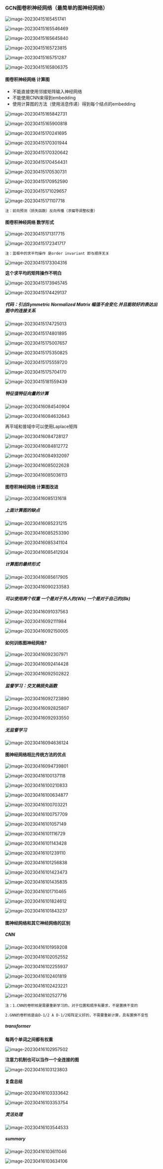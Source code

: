 ### GCN图卷积神经网络（最简单的图神经网络）

![image-20230415165451741](../../assets/12.子豪GCN/image-20230415165451741.png)

![image-20230415165546469](../../assets/12.子豪GCN/image-20230415165546469.png)

![image-20230415165645840](../../assets/12.子豪GCN/image-20230415165645840.png)

![image-20230415165723815](../../assets/12.子豪GCN/image-20230415165723815.png)

![image-20230415165751287](../../assets/12.子豪GCN/image-20230415165751287.png)

![image-20230415165806375](../../assets/12.子豪GCN/image-20230415165806375.png)

#### 图卷积神经网络 计算图

- 不能直接使用邻接矩阵输入神经网络 
- 不能使用CNN来得到embedding 
- 使用计算图的方法（使用消息传递）得到每个结点的embedding

![image-20230415165842731](../../assets/12.子豪GCN/image-20230415165842731.png)

![image-20230415165900818](../../assets/12.子豪GCN/image-20230415165900818.png)

![image-20230415170241695](../../assets/12.子豪GCN/image-20230415170241695.png)

![image-20230415170301944](../../assets/12.子豪GCN/image-20230415170301944.png)

![image-20230415170320642](../../assets/12.子豪GCN/image-20230415170320642.png)

![image-20230415170454431](../../assets/12.子豪GCN/image-20230415170454431.png)

![image-20230415170530731](../../assets/12.子豪GCN/image-20230415170530731.png)

![image-20230415170952590](../../assets/12.子豪GCN/image-20230415170952590.png)

![image-20230415171029657](../../assets/12.子豪GCN/image-20230415171029657.png)

![image-20230415171107718](../../assets/12.子豪GCN/image-20230415171107718.png)

``注：前向预测（损失函数）反向传播（求偏导调整权重）``

#### 图卷积神经网络  数学形式

![image-20230415171317715](../../assets/12.子豪GCN/image-20230415171317715.png)

![image-20230415172341717](../../assets/12.子豪GCN/image-20230415172341717.png)

``注：蓝框中的求平均操作 是order invariant 即与顺序无关``

![image-20230415173304316](../../assets/12.子豪GCN/image-20230415173304316.png)

**这个求平均的矩阵操作不明白**

![image-20230415173945745](../../assets/12.子豪GCN/image-20230415173945745.png)

![image-20230415174429137](../../assets/12.子豪GCN/image-20230415174429137.png)

##### 代码：引出Symmetric Normalized Matrix 幅值不会变化 并且能较好的表达出图中的连接关系

![image-20230415174725013](../../assets/12.子豪GCN/image-20230415174725013.png)

![image-20230415174801895](../../assets/12.子豪GCN/image-20230415174801895.png)

![image-20230415175007657](../../assets/12.子豪GCN/image-20230415175007657.png)

![image-20230415175350825](../../assets/12.子豪GCN/image-20230415175350825.png)

![image-20230415175559720](../../assets/12.子豪GCN/image-20230415175559720.png)

![image-20230415175704170](../../assets/12.子豪GCN/image-20230415175704170.png)

![image-20230415181559439](../../assets/12.子豪GCN/image-20230415181559439.png)

##### 特征值特征向量的计算

![image-20230416084540904](../../assets/12.子豪GCN/image-20230416084540904.png)

![image-20230416084632643](../../assets/12.子豪GCN/image-20230416084632643.png)

再平域和普域中可以使用Laplace矩阵

![image-20230416084728127](../../assets/12.子豪GCN/image-20230416084728127.png)

![image-20230416084812772](../../assets/12.子豪GCN/image-20230416084812772.png)

![image-20230416084932097](../../assets/12.子豪GCN/image-20230416084932097.png)

![image-20230416085022628](../../assets/12.子豪GCN/image-20230416085022628.png)

![image-20230416085036113](../../assets/12.子豪GCN/image-20230416085036113.png)

#### 图卷积神经网络  计算图改进

![image-20230416085131618](../../assets/12.子豪GCN/image-20230416085131618.png)

##### 上面计算图的缺点

![image-20230416085231215](../../assets/12.子豪GCN/image-20230416085231215.png)

![image-20230416085253390](../../assets/12.子豪GCN/image-20230416085253390.png)

![image-20230416085341104](../../assets/12.子豪GCN/image-20230416085341104.png)

![image-20230416085412924](../../assets/12.子豪GCN/image-20230416085412924.png)

##### 计算图的最终形式

![image-20230416085617905](../../assets/12.子豪GCN/image-20230416085617905.png)

![image-20230416090233583](../../assets/12.子豪GCN/image-20230416090233583.png)

##### 可以使用两个权重 一个是对于外人的(Wk)  一个是对于自己的(Bk)

![image-20230416091037563](../../assets/12.子豪GCN/image-20230416091037563.png)

![image-20230416092111984](../../assets/12.子豪GCN/image-20230416092111984.png)

![image-20230416092150005](../../assets/12.子豪GCN/image-20230416092150005.png)

#### 如何训练图神经网络?

![image-20230416092307971](../../assets/12.子豪GCN/image-20230416092307971.png)

![image-20230416092414428](../../assets/12.子豪GCN/image-20230416092414428.png)

![image-20230416092502822](../../assets/12.子豪GCN/image-20230416092502822.png)

##### 监督学习：交叉熵损失函数

![image-20230416092723890](../../assets/12.子豪GCN/image-20230416092723890.png)

![image-20230416092825807](../../assets/12.子豪GCN/image-20230416092825807.png)

![image-20230416092933550](../../assets/12.子豪GCN/image-20230416092933550.png)

##### 无监督学习

![image-20230416094636124](../../assets/12.子豪GCN/image-20230416094636124.png)

#### 图神经网络相比传统方法的优点

![image-20230416094739801](../../assets/12.子豪GCN/image-20230416094739801.png)

![image-20230416100137118](../../assets/12.子豪GCN/image-20230416100137118.png)

![image-20230416100210833](../../assets/12.子豪GCN/image-20230416100210833.png)

![image-20230416100634877](../../assets/12.子豪GCN/image-20230416100634877.png)

![image-20230416100703221](../../assets/12.子豪GCN/image-20230416100703221.png)

![image-20230416100757709](../../assets/12.子豪GCN/image-20230416100757709.png)

![image-20230416101057149](../../assets/12.子豪GCN/image-20230416101057149.png)

![image-20230416101116729](../../assets/12.子豪GCN/image-20230416101116729.png)

![image-20230416101143428](../../assets/12.子豪GCN/image-20230416101143428.png)

![image-20230416101239110](../../assets/12.子豪GCN/image-20230416101239110.png)

![image-20230416101256838](../../assets/12.子豪GCN/image-20230416101256838.png)

![image-20230416101423473](../../assets/12.子豪GCN/image-20230416101423473.png)

![image-20230416101435835](../../assets/12.子豪GCN/image-20230416101435835.png)

![image-20230416101710465](../../assets/12.子豪GCN/image-20230416101710465.png)

![image-20230416101824612](../../assets/12.子豪GCN/image-20230416101824612.png)

![image-20230416101843237](../../assets/12.子豪GCN/image-20230416101843237.png)

#### 图神经网络和其它神经网络的区别

##### CNN

![image-20230416101959208](../../assets/12.子豪GCN/image-20230416101959208.png)

![image-20230416102052552](../../assets/12.子豪GCN/image-20230416102052552.png)

![image-20230416102255937](../../assets/12.子豪GCN/image-20230416102255937.png)

![image-20230416102401819](../../assets/12.子豪GCN/image-20230416102401819.png)

![image-20230416102423221](../../assets/12.子豪GCN/image-20230416102423221.png)

![image-20230416102527716](../../assets/12.子豪GCN/image-20230416102527716.png)

``注：1.CNN的卷积核是需要重新学习的，对于位置和顺序有要求，不是置换不变的``

``2.GNN的卷积核是由D-1/2 A D-1/2矩阵定义好的，不需要重新计算，具有置换不变性``

##### transformer

**每两个单词之间都有权重**

![image-20230416102957502](../../assets/12.子豪GCN/image-20230416102957502.png)

**注意力机制也可以当作一个全连接的图**

![image-20230416103123803](../../assets/12.子豪GCN/image-20230416103123803.png)

#### 复盘总结

![image-20230416103333642](../../assets/12.子豪GCN/image-20230416103333642.png)

![image-20230416103353754](../../assets/12.子豪GCN/image-20230416103353754.png)

##### 灵活处理

![image-20230416103544533](../../assets/12.子豪GCN/image-20230416103544533.png)

##### summary

![image-20230416103611046](../../assets/12.子豪GCN/image-20230416103611046.png)

![image-20230416103634106](../../assets/12.子豪GCN/image-20230416103634106.png)